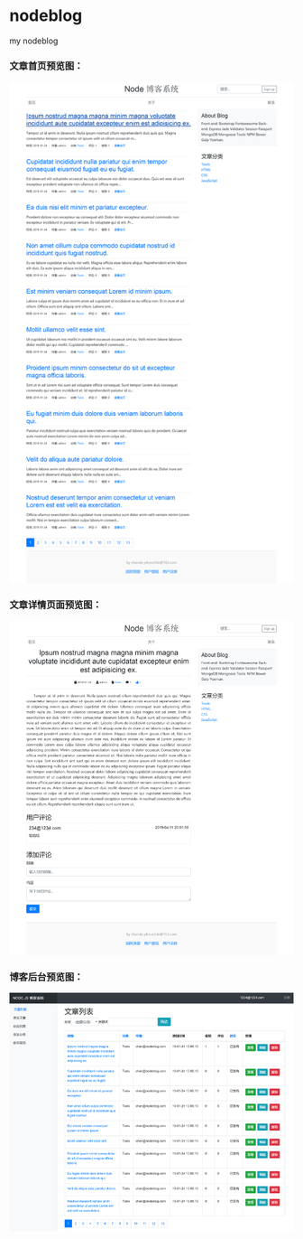 # nodeblog
my nodeblog

### 文章首页预览图：
![image](https://github.com/monstereat/nodeblog/blob/master/project-image/localhost_3000_posts.png)

### 文章详情页面预览图：
![image](https://github.com/monstereat/nodeblog/blob/master/project-image/localhost_3000_posts_view.png)

### 博客后台预览图：
![image](https://github.com/monstereat/nodeblog/blob/master/project-image/localhost_3000_admin_posts.png)

